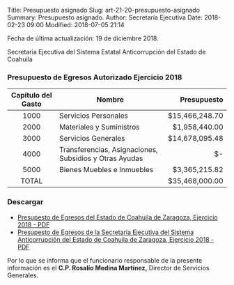 Title: Presupuesto asignado
Slug: art-21-20-presupuesto-asignado
Summary: Presupuesto asignado.
Author: Secretaría Ejecutiva
Date: 2018-02-23 09:00
Modified: 2018-07-05 21:14


Fecha de última actualización: 19 de diciembre 2018.

Secretaria Ejecutiva del Sistema Estatal Anticorrupción del Estado de Coahuila

### Presupuesto de Egresos Autorizado Ejercicio 2018

Capítulo del Gasto | Nombre                                                 | Presupuesto
:-----------------:|--------------------------------------------------------|---------------:
1000               | Servicios Personales                                   | $15,466,248.70
2000               | Materiales y Suministros                               |  $1,958,440.00
3000               | Servicios Generales                                    | $14,678,095.48
4000               | Transferencias, Asignaciones, Subsidios y Otras Ayudas |             $-
5000               | Bienes Muebles e Inmuebles                             |  $3,365,215.82
TOTAL              |                                                        | $35,468,000.00

### Descargar

* [Presupesto de Egresos del Estado de Coahuila de Zaragoza, Ejercicio 2018 - PDF](presupuesto-de-egresos-coahuila-de-zaragoza-ejercicio-2018.pdf)
* [Presupesto de Egresos de la Secretaría Ejecutiva del Sistema Anticorrupción del Estado de Coahuila de Zaragoza, Ejercicio 2018 - PDF](presupuesto-de-egresos-sesaec-ejercicio-2018.pdf)

Por lo que se informa que el funcionario responsable de la presente información es el **C.P. Rosalío Medina Martínez,** Director de Servicios Generales.
